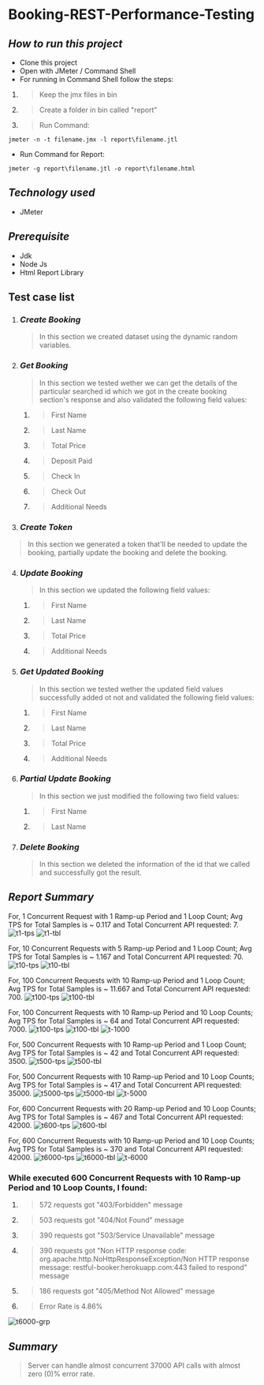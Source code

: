 # Booking-REST-Performance-Testing

## ***How to run this project***
- Clone this project
- Open with JMeter / Command Shell
- For running in Command Shell follow the steps:
1. > Keep the jmx files in bin
2. > Create a folder in bin called "report"
3. > Run Command:  
```console 
jmeter -n -t filename.jmx -l report\filename.jtl 
```
- Run Command for Report: 
```console 
jmeter -g report\filename.jtl -o report\filename.html
```

## ***Technology used***
- JMeter

## ***Prerequisite***
- Jdk
- Node Js
- Html Report Library

## Test case list
1. ### ***Create Booking***
	> In this section we created dataset using the dynamic random variables.

2. ### ***Get Booking***
	> In this section we tested wether we can get the details of the particular searched id which we got in the create booking section's response and also validated the following field values:
 	1. > First Name
 	2. > Last Name
 	3. > Total Price
 	4. > Deposit Paid
 	5. > Check In
 	6. > Check Out
 	7. > Additional Needs

3. ### ***Create Token***
  > In this section we generated a token that'll be needed to update the booking, partially update the booking and delete the booking.
  
4. ### ***Update Booking***
	> In this section we updated the following field values:
 	1. > First Name
 	2. > Last Name
 	3. > Total Price
 	4. > Additional Needs
 	
5. ### ***Get Updated Booking***
	> In this section we tested wether the updated field values successfully added ot not and validated the following field values:
	1. > First Name
 	2. > Last Name
 	3. > Total Price
 	4. > Additional Needs

6. ### ***Partial Update Booking***
	> In this section we just modified the following two field values:
	1. > First Name
 	2. > Last Name

7. ### ***Delete Booking***
	> In this section we deleted the information of the id that we called and successfully got the result.

## ***Report Summary***
For, 1 Concurrent Request with 1 Ramp-up Period and 1 Loop Count; Avg TPS for Total Samples is ~ 0.117 and Total Concurrent API requested: 7.
	![t1-tps](https://github.com/Mahim-Hasan/Booking-REST-Performance-Testing/assets/77658882/f9136dd0-3169-4a59-9b1b-91c92a862739)
	![t1-tbl](https://github.com/Mahim-Hasan/Booking-REST-Performance-Testing/assets/77658882/c5648f31-6465-4895-b59f-3fb84433cc87)

For, 10 Concurrent Requests with 5 Ramp-up Period and 1 Loop Count; Avg TPS for Total Samples is ~ 1.167 and Total Concurrent API requested: 70.
	![t10-tps](https://github.com/Mahim-Hasan/Booking-REST-Performance-Testing/assets/77658882/ae7aba2d-43e2-48d5-a910-6c60646dfa03)
	![t10-tbl](https://github.com/Mahim-Hasan/Booking-REST-Performance-Testing/assets/77658882/c657dcd0-50bc-4af4-b316-4b88126a60ba)

For, 100 Concurrent Requests with 10 Ramp-up Period and 1 Loop Count; Avg TPS for Total Samples is ~ 11.667 and Total Concurrent API requested: 700.
	![t100-tps](https://github.com/Mahim-Hasan/Booking-REST-Performance-Testing/assets/77658882/603cd95f-1cf9-498e-8a24-67d2504c8f36)
	![t100-tbl](https://github.com/Mahim-Hasan/Booking-REST-Performance-Testing/assets/77658882/84c12fcf-1311-4bb8-89e4-077185967e4a)

For, 100 Concurrent Requests with 10 Ramp-up Period and 10 Loop Counts; Avg TPS for Total Samples is ~ 64 and Total Concurrent API requested: 7000.
	![t100-tps](https://github.com/Mahim-Hasan/Booking-REST-Performance-Testing/assets/77658882/71056e63-3115-4253-a630-aa8c3635c63d)
	![t100-tbl](https://github.com/Mahim-Hasan/Booking-REST-Performance-Testing/assets/77658882/15c45d4f-9f8c-410e-a971-fb3e57d05f4f)
	![t-1000](https://github.com/Mahim-Hasan/Booking-REST-Performance-Testing/assets/77658882/6c56e3e5-5a19-4e93-aba3-2df389d67c05)

For, 500 Concurrent Requests with 10 Ramp-up Period and 1 Loop Count; Avg TPS for Total Samples is ~ 42 and Total Concurrent API requested: 3500.
	![t500-tps](https://github.com/Mahim-Hasan/Booking-REST-Performance-Testing/assets/77658882/e2054d89-6243-49f6-89e8-4739f51fa6e1)
	![t500-tbl](https://github.com/Mahim-Hasan/Booking-REST-Performance-Testing/assets/77658882/52e76860-4edd-495b-a440-43e0b13014c1)

For, 500 Concurrent Requests with 10 Ramp-up Period and 10 Loop Counts; Avg TPS for Total Samples is ~ 417 and Total Concurrent API requested: 35000.
	![t5000-tps](https://github.com/Mahim-Hasan/Booking-REST-Performance-Testing/assets/77658882/155b1549-ac83-4e45-9583-e59d6ee501b2)
	![t5000-tbl](https://github.com/Mahim-Hasan/Booking-REST-Performance-Testing/assets/77658882/0006c67a-449d-48ec-94ed-f7e404517367)
	![t-5000](https://github.com/Mahim-Hasan/Booking-REST-Performance-Testing/assets/77658882/a4ef8597-94bb-4b92-b86b-e282bf8e9536)

For, 600 Concurrent Requests with 20 Ramp-up Period and 10 Loop Counts; Avg TPS for Total Samples is ~ 467 and Total Concurrent API requested: 42000.
	![t600-tps](https://github.com/Mahim-Hasan/Booking-REST-Performance-Testing/assets/77658882/e7a49728-bf88-4f45-af8c-840319667bfe)
	![t600-tbl](https://github.com/Mahim-Hasan/Booking-REST-Performance-Testing/assets/77658882/9e0d4dc2-5a3d-40f7-8845-d163c2838042)

For, 600 Concurrent Requests with 10 Ramp-up Period and 10 Loop Counts; Avg TPS for Total Samples is ~ 370 and Total Concurrent API requested: 42000.
	![t6000-tps](https://github.com/Mahim-Hasan/Booking-REST-Performance-Testing/assets/77658882/95311c9d-251a-4583-b783-821d1db87ac5)
	![t6000-tbl](https://github.com/Mahim-Hasan/Booking-REST-Performance-Testing/assets/77658882/79d445b0-3c4a-4ad4-be0b-0b0aa634c75a)
	![t-6000](https://github.com/Mahim-Hasan/Booking-REST-Performance-Testing/assets/77658882/c2b2dea5-0472-4ec4-8e7c-1ef12d81a388)

### While executed 600 Concurrent Requests with 10 Ramp-up Period and 10 Loop Counts, I found:
1. > 572 requests got "403/Forbidden" message
2. > 503 requests got "404/Not Found" message
3. > 390 requests got "503/Service Unavailable" message
4. > 390 requests got "Non HTTP response code: org.apache.http.NoHttpResponseException/Non HTTP response message: restful-booker.herokuapp.com:443 failed to respond" message
5. > 186 requests got "405/Method Not Allowed" message
6. > Error Rate is 4.86%

![t6000-grp](https://github.com/Mahim-Hasan/Booking-REST-Performance-Testing/assets/77658882/682d3bad-ef6d-41fe-94b5-e00f53edd1aa)


## ***Summary***
> Server can handle almost concurrent 37000 API calls with almost zero (0)% error rate.
